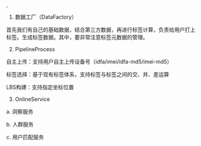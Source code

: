<img src="https://hong-md.oss-cn-beijing.aliyuncs.com/md/2019-11-03-dmp%E8%AE%BE%E8%AE%A1.png" style="zoom:28%;" />

1. 数据工厂（DataFactory）

首先我们有自己的基础数据，结合第三方数据，再进行标签计算，负责给用户打上标签。生成标签数据。其中，要非常注意标签元数据的管理。



2. PipelineProcess

自主上传：支持用户自主上传设备号（idfa/imei/idfa-md5/imei-md5）

标签选择：基于现有标签体系，支持标签与标签之间的交、并、差运算

LBS构建：支持指定坐标位置



3. OnlineService

a. 洞察服务



b. 人群服务



c. 用户匹配服务




